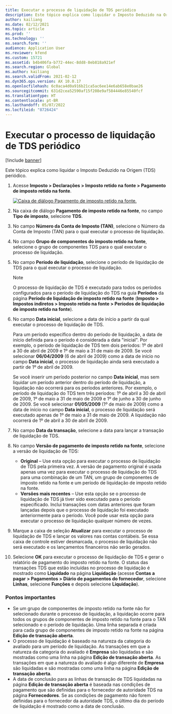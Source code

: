 ```yaml
---
title: Executar o processo de liquidação de TDS periódico
description: Este tópico explica como liquidar o Imposto Deduzido na Origem (TDS) periódico.
author: kailiang
ms.date: 02/12/2021
ms.topic: article
ms.prod: ''
ms.technology: ''
ms.search.form: ''
audience: Application User
ms.reviewer: kfend
ms.custom: 15721
ms.assetid: b4b406fa-b772-44ec-8dd8-8eb818a921ef
ms.search.region: Global
ms.author: kailiang
ms.search.validFrom: 2021-02-12
ms.dyn365.ops.version: AX 10.0.17
ms.openlocfilehash: 6c0aca4d0a916b21ca5ac6ee14e6ab658e0bae26
ms.sourcegitcommit: 631d2cea52590af15f208e9af584446e85540fcf
ms.translationtype: HT
ms.contentlocale: pt-BR
ms.lasthandoff: 05/07/2022
ms.locfileid: "8726424"
---
```

# <a name="run-the-periodic-tds-settlement-process"></a>Executar o processo de liquidação de TDS periódico

[!include [banner](../includes/banner.md)]

Este tópico explica como liquidar o Imposto Deduzido na Origem (TDS) periódico.

1. Acesse **Imposto \> Declarações \> Imposto retido na fonte \> Pagamento de imposto retido na fonte**.

    [![Caixa de diálogo Pagamento de imposto retido na fonte.](./media/apac-ind-TDS-47.png)](./media/apac-ind-TDS-47.png)

2. Na caixa de diálogo **Pagamento de imposto retido na fonte**, no campo **Tipo de imposto**, selecione **TDS**.
3. No campo **Número da Conta de Imposto (TAN)**, selecione o Número da Conta de Imposto (TAN) para o qual executar o processo de liquidação.
4. No campo **Grupo de componentes do imposto retido na fonte**, selecione o grupo de componentes TDS para o qual executar o processo de liquidação.
5. No campo **Período de liquidação**, selecione o período de liquidação de TDS para o qual executar o processo de liquidação.

    > [!NOTE]
    > O processo de liquidação de TDS é executado para todos os períodos configurados para o período de liquidação do TDS na guia **Períodos** da página **Período de liquidação de imposto retido na fonte** (**Imposto \> Impostos indiretos \> Imposto retido na fonte \> Períodos de liquidação de imposto retido na fonte**).

6. No campo **Data inicial**, selecione a data de início a partir da qual executar o processo de liquidação de TDS.

    Para um período específico dentro do período de liquidação, a data de início definida para o período é considerada a data "inicial". Por exemplo, o período de liquidação de TDS tem dois períodos: 1º de abril a 30 de abril de 2009 e 1º de maio a 31 de maio de 2009. Se você selecionar **06/04/2009** (6 de abril de 2009) como a data de início no campo **Data inicial**, o processo de liquidação ainda será executado a partir de 1º de abril de 2009.

    Se você inserir um período posterior no campo **Data inicial**, mas sem liquidar um período anterior dentro do período de liquidação, a liquidação não ocorrerá para os períodos anteriores. Por exemplo, o período de liquidação do TDS tem três períodos: 1º de abril a 30 de abril de 2009, 1º de maio a 31 de maio de 2009 e 1º de junho a 30 de junho de 2009. Se você selecionar **01/05/2009** (1º de maio de 2009) como a data de início no campo **Data inicial**, o processo de liquidação será executado apenas de 1º de maio a 31 de maio de 2009. A liquidação não ocorrerá de 1º de abril a 30 de abril de 2009.

7. No campo **Data da transação**, selecione a data para lançar a transação de liquidação de TDS.
8. No campo **Versão de pagamento de imposto retido na fonte**, selecione a versão de liquidação de TDS:

     - **Original** – Use esta opção para executar o processo de liquidação de TDS pela primeira vez. A versão de pagamento original é usada apenas uma vez para executar o processo de liquidação do TDS para uma combinação de um TAN, um grupo de componentes de imposto retido na fonte e um período de liquidação de imposto retido na fonte.
    - **Versões mais recentes** – Use esta opção se o processo de liquidação de TDS já tiver sido executado para o período especificado. Inclui transações com datas anteriores que foram lançadas depois que o processo de liquidação foi executado anteriormente para o período. Você pode usar esta opção para executar o processo de liquidação qualquer número de vezes.

9. Marque a caixa de seleção **Atualizar** para executar o processo de liquidação de TDS e lançar os valores nas contas contábeis. Se essa caixa de controle estiver desmarcada, o processo de liquidação não será executado e os lançamentos financeiros não serão gerados.
10. Selecione **OK** para executar o processo de liquidação de TDS e gerar o relatório de pagamento do imposto retido na fonte. O status das transações TDS que estão incluídas no processo de liquidação é mostrado como **Liquidado** na página **Liquidação** (acesse **Contas a pagar \> Pagamentos \> Diário de pagamentos do fornecedor**, selecione **Linhas**, selecione **Funções** e depois selecione **Liquidação**).

### <a name="important-points"></a>Pontos importantes

- Se um grupo de componentes de imposto retido na fonte não for selecionado durante o processo de liquidação, a liquidação ocorre para todos os grupos de componentes de imposto retido na fonte para o TAN selecionado e o período de liquidação. Uma linha separada é criada para cada grupo de componentes de imposto retido na fonte na página **Edição de transação aberta**.
- O processo de liquidação é baseado na natureza da categoria do avaliado para um período de liquidação. As transações em que a natureza da categoria do avaliado é **Empresa** são liquidadas e são mostradas como uma linha na página **Edição de transação aberta**. As transações em que a natureza do avaliado é algo diferente de **Empresa** são liquidadas e são mostradas como uma linha na página **Edição de transação aberta**.
- A data de conclusão para as linhas de transação de TDS liquidadas na página **Edição de transação aberta** é baseada nas condições de pagamento que são definidas para o fornecedor de autoridade TDS na página **Fornecedores**. Se as condições de pagamento não forem definidas para o fornecedor da autoridade TDS, o último dia do período de liquidação é mostrado como a data de conclusão.

